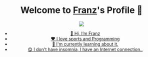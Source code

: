 <p align="center">
  <h1 align="center">Welcome to <a href="https://github.com/MrBlueBird2">Franz</a>'s Profile 👋</h1>
</p>
<p align="center">
  <a align="center" href="https://github.com/DenverCoder1/readme-typing-svg"><img src="https://readme-typing-svg.herokuapp.com?&font=IBM+Plex+Sans&color=F72EE2&size=25&lines=Welcome+to+my+GitHub+Profile! /></a>
</p>&font=IBM+Plex+Sans&color=F72EE2&size=25&lines=Welcome+to+my+GitHub+Profile!/></a>
</p>
<p>I am a systems engineering student.</p>
<img align="right" src="https://media.giphy.com/media/M9gbBd9nbDrOTu1Mqx/giphy.gif">
<ul>
  <li>👋 Hi, I’m Franz
  <li>❤️ I love sports and Programming 
  <li>🌱 I'm currently learning about it.</li>
  <li>😋​ I don't have insomnia, I have an Internet connection..</li>
</ul>
